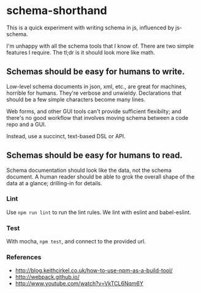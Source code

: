 # schema-shorthand

This is a quick experiment with writing schema in js, influenced
by js-schema.

I'm unhappy with all the schema tools that I know of. There are two simple
features I require. The tl;dr is it should look more like math.

## Schemas should be easy for humans to write.

Low-level schema documents in json, xml, etc., are great for machines, horrible
for humans. They're verbose and unwieldy. Declarations that should be a
few simple characters become many lines.

Web forms, and other GUI tools can't provide sufficient flexibilty; and
there's no good workflow that involves moving schema between a code repo and a 
GUI.

Instead, use a succinct, text-based DSL or API.

## Schemas should be easy for humans to read.

Schema documentation should look like the data, not the schema document.
A human reader should be able to grok the overall shape of the data at a glance;
drilling-in for details.


### Lint

Use `npm run lint` to run the lint rules. We lint with eslint and babel-eslint.

### Test

With mocha, `npm test`, and connect to the provided url.

### References
 * http://blog.keithcirkel.co.uk/how-to-use-npm-as-a-build-tool/
 * http://webpack.github.io/
 * http://www.youtube.com/watch?v=VkTCL6Nqm6Y
